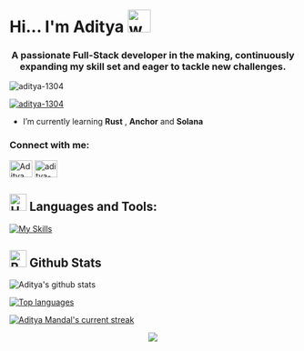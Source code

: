 # Hi... I'm Aditya <img src="https://user-images.githubusercontent.com/72663882/171687151-bb31c996-c9d2-49c8-b593-734946893b23.gif" alt="waving hand gif" aria-hidden="true" width="40" />


<h3 align="center">A passionate Full-Stack developer in the making, continuously expanding my skill set and eager to tackle new challenges.</h3>

<p align="left"> <img src="https://komarev.com/ghpvc/?username=aditya-1304&label=Profile%20views&color=0e75b6&style=flat" alt="aditya-1304" /> </p>

<p align="left"> <a href="https://github.com/ryo-ma/github-profile-trophy"><img src="https://github-profile-trophy.vercel.app/?username=aditya-1304&theme=dark" alt="aditya-1304" /></a> </p>

- I’m currently learning **Rust** , **Anchor** and  **Solana**

<h3 align="left">Connect with me:</h3>
<p align="left">
<a href="https://twitter.com/AdityaMandal_" target="blank"><img align="center" src="https://raw.githubusercontent.com/rahuldkjain/github-profile-readme-generator/master/src/images/icons/Social/twitter.svg" alt="AdityaMandal_" height="30" width="40" /></a>
<a href="https://www.leetcode.com/aditya-1304" target="blank"><img align="center" src="https://raw.githubusercontent.com/rahuldkjain/github-profile-readme-generator/master/src/images/icons/Social/leet-code.svg" alt="aditya-1304" height="30" width="40" /></a>
</p>

## <img src="https://raw.githubusercontent.com/Tarikul-Islam-Anik/Animated-Fluent-Emojis/master/Emojis/Objects/Hammer%20and%20Wrench.png" alt="Hammer and Wrench" width="30" height="30" /> **Languages and Tools:**  

[![My Skills](https://skillicons.dev/icons?i=html,css,tailwind,js,react,vite,ts,next,expressjs,nodejs,mongodb,linux,md,git,github,vscode,docker,postgres,postman,stackoverflow,c,cpp,java,python&perline=13)](#)


## <img src="https://raw.githubusercontent.com/Tarikul-Islam-Anik/Animated-Fluent-Emojis/master/Emojis/Travel%20and%20places/Rocket.png" alt="Rocket" width="30" height="30" /> Github Stats 

![Aditya's github stats](https://github-readme-stats.vercel.app/api?username=Aditya-1304&count_private=true&show_icons=true&count_private=true&line_height=20&icon_color=00b3ff&theme=blue-green&title_color=00b3ff)
 
 [![Top languages](https://github-readme-mwendwa.vercel.app/api/top-langs/?username=Aditya-1304&layout=compact&count_private=true&theme=blue-green&title_color=00b3ff)](#)

[![Aditya Mandal's current streak](https://streak-stats.demolab.com/?user=Aditya-1304&count_private=true&theme=blue-green&title_color=00b3ff)](#)

<p align="center">
     <img src="https://capsule-render.vercel.app/api?type=waving&color=gradient&height=100&section=footer"/>
</p>


